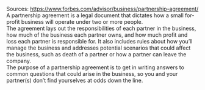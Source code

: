 Sources:
https://www.forbes.com/advisor/business/partnership-agreement/
\
A partnership agreement is a legal document that dictates how a small for-profit business will operate under two or more people.
\
The agreement lays out the responsibilities of each partner in the business, how much of the business each partner owns, and how much profit and loss each partner is responsible for. It also includes rules about how you’ll manage the business and addresses potential scenarios that could affect the business, such as death of a partner or how a partner can leave the company.
\
The purpose of a partnership agreement is to get in writing answers to common questions that could arise in the business, so you and your partner(s) don’t find yourselves at odds down the line.
